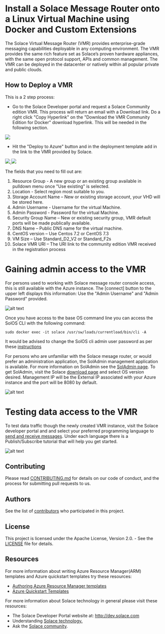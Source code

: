 # Install a Solace Message Router onto a Linux Virtual Machine using Docker and Custom Extensions

The Solace Virtual Message Router (VMR) provides enterprise-grade messaging capabilities deployable in any computing environment. The VMR provides the same rich feature set as Solace’s proven hardware appliances, with the same open protocol support, APIs and common management. The VMR can be deployed in the datacenter or natively within all popular private and public clouds. 

How to Deploy a VMR
-------------------
This is a 2 step process:

* Go to the Solace Developer portal and request a Solace Community edition VMR. This process will return an email with a Download link. Do a right click "Copy Hyperlink" on the "Download the VMR Community Edition for Docker" download hyperlink.  This will be needed in the following section.

<a href="http://dev.solace.com/downloads/download_vmr-ce-docker" target="_blank">
    <img src="https://raw.githubusercontent.com/SolaceLabs/solace-azure-quickstart-template/master/images/register.png"/>
</a>

* Hit the "Deploy to Azure" button and in the deployment template add in the link to the VMR provided by Solace. 

<a href="https://portal.azure.com/#create/Microsoft.Template/uri/https%3A%2F%2Fraw.githubusercontent.com%2FSolaceLabs%2Fsolace-azure-quickstart-template%2Fmaster%2Fazuredeploy.json" target="_blank">
    <img src="http://azuredeploy.net/deploybutton.png"/>
</a>
<a href="http://armviz.io/#/?load=https%3A%2F%2Fraw.githubusercontent.com%2FSolaceLabs%2Fsolace-azure-quickstart-template%2Fmaster2Fazuredeploy.json" target="_blank">
    <img src="http://armviz.io/visualizebutton.png"/>
</a>

The fields that you need to fill out are:
1. Resource Group - A new group or an existing group available in pulldown menu once "Use existing" is selected.
2. Location - Select region most suitable to you.
3. Storage Account Name – New or existing storage account, your VHD will be stored here.
4. Admin Username - Username for the virtual Machine.
5. Admin Password - Password for the virtual Machine.
6. Security Group Name – New or existing security group, VMR default ports will be made publically available.
7. DNS Name – Public DNS name for the virtual machine.
8. CentOS version – Use Centos 7.2 or CentOS 7.3
9. VM Size – Use Standard_D2_V2 or Standard_F2s
10. Solace VMR URI – The URI link to the community edition VMR received in the registration process

# Gaining admin access to the VMR

For persons used to working with Solace message router console access, this is still available with the Azure instance.  The [connect] button to the upper left displays this information: Use the "Admin Username" and "Admin Password" provided.

![alt text](https://raw.githubusercontent.com/SolaceLabs/solace-azure-quickstart-template/qa-issues/images/remote_access.png "console with SolOS cli")

Once you have access to the base OS command line you can access the SolOS CLI with the following command:
```
sudo docker exec -it solace /usr/sw/loads/currentload/bin/cli -A
```
It would be advised to change the SolOS cli admin user password as per these [instructions](http://docs.solace.com/Configuring-and-Managing-Routers/Configuring-Internal-CLI-User-Accounts.htm#Changing-CLI-User-Passwords)


For persons who are unfamiliar with the Solace mesage router, or would prefer an administration application, the SolAdmin management application is available.  For more information on SolAdmin see the [SolAdmin page](http://dev.solace.com/tech/soladmin/).  To get SolAdmin, visit the Solace [download page](http://dev.solace.com/downloads/) and select OS version desired.  Management IP will be the External IP associated with your Azure instance and the port will be 8080 by default.

![alt text](https://raw.githubusercontent.com/SolaceLabs/solace-azure-quickstart-template/master/images/azure-soladmin.png "soladmin connection to gce")

# Testing data access to the VMR

To test data traffic though the newly created VMR instance, visit the Solace developer portal and and select your preferred programming language to [send and receive messages](http://dev.solace.com/get-started/send-receive-messages/). Under each language there is a Publish/Subscribe tutorial that will help you get started.

![alt text](https://raw.githubusercontent.com/SolaceLabs/solace-azure-quickstart-template/master/images/solace_tutorial.png "getting started publish/subscribe")

## Contributing

Please read [CONTRIBUTING.md](CONTRIBUTING.md) for details on our code of conduct, and the process for submitting pull requests to us.

## Authors

See the list of [contributors](https://github.com/azure-quickstart-templates/solace-community-edition/graphs/contributors) who participated in this project.

## License

This project is licensed under the Apache License, Version 2.0. - See the [LICENSE](LICENSE) file for details.

## Resources

For more information about writing Azure Resource Manager(ARM) templates and Azure quickstart templates try these resources:

- [Authoring Azure Resource Manager templates](https://docs.microsoft.com/en-us/azure/azure-resource-manager/resource-group-authoring-templates)
- [Azure Quickstart Templates](https://azure.microsoft.com/en-us/resources/templates/)

For more information about Solace technology in general please visit these resources:

- The Solace Developer Portal website at: http://dev.solace.com
- Understanding [Solace technology.](http://dev.solace.com/tech/)
- Ask the [Solace community](http://dev.solace.com/community/).

